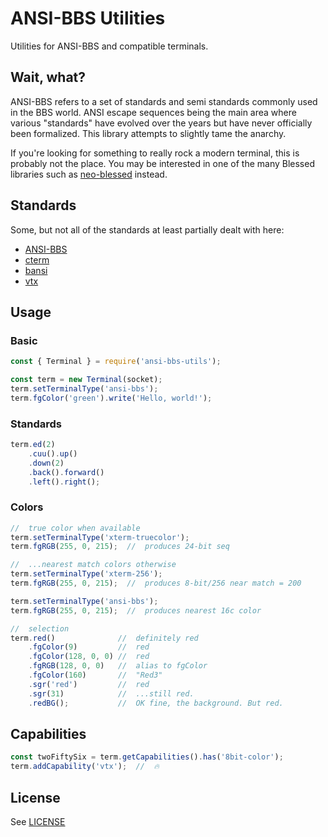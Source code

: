 # ANSI-BBS Utilities
Utilities for ANSI-BBS and compatible terminals.

## Wait, what?
ANSI-BBS refers to a set of standards and semi standards commonly used in the BBS world. ANSI escape sequences being the main area where various "standards" have evolved over the years but have never officially been formalized. This library attempts to slightly tame the anarchy.

If you're looking for something to really rock a modern terminal, this is probably not the place. You may be interested in one of the many Blessed libraries such as [neo-blessed](https://github.com/dunstad/neo-blessed) instead.

## Standards
Some, but not all of the standards at least partially dealt with here:
* [ANSI-BBS](http://ansi-bbs.org/)
* [cterm](docs/reference/cterm.txt)
* [bansi](docs/reference/bansi.txt)
* [vtx](docs/reference/vtx.txt)

## Usage
### Basic
```js
const { Terminal } = require('ansi-bbs-utils');

const term = new Terminal(socket);
term.setTerminalType('ansi-bbs');
term.fgColor('green').write('Hello, world!');
```

### Standards
```js
term.ed(2)
    .cuu().up()
    .down(2)
    .back().forward()
    .left().right();
```

### Colors
```js
//  true color when available
term.setTerminalType('xterm-truecolor');
term.fgRGB(255, 0, 215);  //  produces 24-bit seq

//  ...nearest match colors otherwise
term.setTerminalType('xterm-256');
term.fgRGB(255, 0, 215);  //  produces 8-bit/256 near match = 200

term.setTerminalType('ansi-bbs');
term.fgRGB(255, 0, 215);  //  produces nearest 16c color

//  selection
term.red()              //  definitely red
    .fgColor(9)         //  red
    .fgColor(128, 0, 0) //  red
    .fgRGB(128, 0, 0)   //  alias to fgColor
    .fgColor(160)       //  "Red3"
    .sgr('red')         //  red
    .sgr(31)            //  ...still red.
    .redBG();           //  OK fine, the background. But red.
```

## Capabilities
```js
const twoFiftySix = term.getCapabilities().has('8bit-color');
term.addCapability('vtx');  //  🔥
```
##

## License
See [LICENSE](LICENSE)
